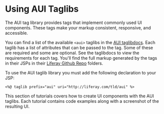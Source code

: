 # Using AUI Taglibs [](id=using-aui-taglibs-in-your-portlets)

The AUI tag library provides tags that implement commonly used UI 
components. These tags make your markup consistent, responsive, and accessible. 

You can find a list of the available `<aui>` taglibs in the 
[AUI taglibdocs](https://docs.liferay.com/portal/7.1-latest/taglibs/util-taglib/aui/tld-summary.html). 
Each taglib has a list of attributes that can be passed to the tag. Some of 
these are required and some are optional. See the taglibdocs to view the 
requirements for each tag. You'll find the full markup generated by the tags in 
their JSPs in their 
[Liferay Github Repo](https://github.com/liferay/liferay-portal/tree/7.1.x/portal-web/docroot/html/taglib/aui) 
folders.

To use the AUI taglib library you must add the following declaration to 
your JSP:

    <%@ taglib prefix="aui" uri="http://liferay.com/tld/aui" %>

This section of tutorials covers how to create UI components with the AUI 
taglibs. Each tutorial contains code examples along with a screenshot of the 
resulting UI. 
